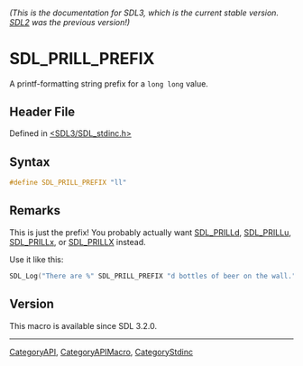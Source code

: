 ###### (This is the documentation for SDL3, which is the current stable version. [SDL2](https://wiki.libsdl.org/SDL2/) was the previous version!)
# SDL_PRILL_PREFIX

A printf-formatting string prefix for a `long long` value.

## Header File

Defined in [<SDL3/SDL_stdinc.h>](https://github.com/libsdl-org/SDL/blob/main/include/SDL3/SDL_stdinc.h)

## Syntax

```c
#define SDL_PRILL_PREFIX "ll"
```

## Remarks

This is just the prefix! You probably actually want
[SDL_PRILLd](SDL_PRILLd), [SDL_PRILLu](SDL_PRILLu),
[SDL_PRILLx](SDL_PRILLx), or [SDL_PRILLX](SDL_PRILLX) instead.

Use it like this:

```c
SDL_Log("There are %" SDL_PRILL_PREFIX "d bottles of beer on the wall.", bottles);
```

## Version

This macro is available since SDL 3.2.0.

----
[CategoryAPI](CategoryAPI), [CategoryAPIMacro](CategoryAPIMacro), [CategoryStdinc](CategoryStdinc)

